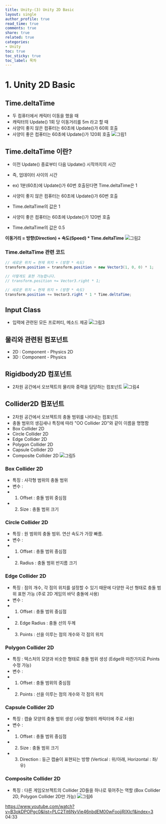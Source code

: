```yaml
---
title: Unity-(3) Unity 2D Basic
layout: single
author_profile: true
read_time: true
comments: true
share: true
related: true
categories:
- Unity
toc: true
toc_sticky: true
toc_label: 목차
---
```


# 1. Unity 2D Basic


## Time.deltaTime
- 두 컴퓨터에서 캐릭터 이동을 했을 때
- 캐릭터의 Update() 1회 당 이동거리를 5m 라고 할 때
- 사양이 좋지 않은 컴퓨터는 60초에 Update()가 60회 호출
- 사양이 좋은 컴퓨터는 60초에 Update()가 120회 호출
![그림1](https://user-images.githubusercontent.com/37354978/122320316-048a1b00-cf5d-11eb-8cf1-018d2a5a96b6.png)


## Time.deltaTime 이란?
- 이전 Update() 종료부터 다음 Update() 시작까지의 시간
- 즉, 업데이터 사이의 시간
- ex) 1분(60초)에 Update()가 60번 호출된다면 Time.deltaTime은 1

- 사양이 좋지 않은 컴퓨터는 60초에 Update()가 60번 호출
- Time.deltaTime의 값은 1
- 사양이 좋은 컴퓨터는 60초에 Update()가 120번 호출
- Time.deltaTime의 값은 0.5

**이동거리 = 방향(Direction) + 속도(Speed) * Time.deltaTime**
![그림2](https://user-images.githubusercontent.com/37354978/122320785-c50ffe80-cf5d-11eb-95fd-d5849cf8e978.png)

### Time.deltaTime 관련 코드
```c#
// 새로운 위치 = 현재 위치 + (방향 * 속도)
transform.position = transform.position + new Vector3(1, 0, 0) * 1;

// 이렇게도 표현 가능합니다.
// transform.position += Vector3.right * 1;

// 새로운 위치 = 현재 위치 + (방향 * 속도)
transform.position += Vector3.right * 1 * Time.deltaTime;
```

## Input Class
- 입력에 관련된 모든 프로퍼티, 메소드 제공
![그림3](https://user-images.githubusercontent.com/37354978/122321753-592e9580-cf5f-11eb-853f-fdbf9e89103e.png)

## 물리와 관련된 컴포넌트
- 2D : Component - Physics 2D
- 3D : Component - Physics

## Rigidbody2D 컴포넌트 
- 2차원 공간에서 오브젝트의 물리와 중력을 담당하는 컴포넌트
![그림4](https://user-images.githubusercontent.com/37354978/122354773-48484900-cf8c-11eb-9cc5-7a326a7367ee.png)

## Collider2D 컴포넌트
- 2차원 공간에서 오브젝트의 충돌 범위를 나타내는 컴포넌트
- 충돌 범위의 생김새나 특징에 따라 "OO Collider 2D"와 같이 이름을 명명함
- Box Collider 2D
- Circle Collider 2D
- Edge Collider 2D
- Polygon Collider 2D
- Capsule Collider 2D
- Composite Collider 2D
![그림5](https://user-images.githubusercontent.com/37354978/122356033-61052e80-cf8d-11eb-9c5f-c574ab01fe8e.png)

### Box Collider 2D
- 특징 : 사각형 범위의 충돌 범위
- 변수 :
- 1) Offset : 충돌 범위 중심점
- 2) Size : 충돌 범위 크기

### Circle Collider 2D
- 특징 : 원 범위의 충돌 범위. 연산 속도가 가장 빠름.
- 변수 :
- 1) Offset : 충돌 범위 중심점
- 2) Radius : 충돌 범위 반지름 크기

### Edge Collider 2D
- 특징 : 점의 개수, 각 점의 위치를 설정할 수 있기 때문에 다양한 곡선 형태로 충돌 범위 표현 가능 (주로 2D 게임의 바닥 충돌에 사용)
- 변수 :
- 1) Offset : 충돌 범위 중심점
- 2) Edge Radius : 충돌 선의 두께
- 3) Points : 선을 이루는 점의 개수와 각 점의 위치

### Polygon Collider 2D
- 특징 : 텍스처의 모양과 비슷한 형태로 충돌 범위 생성 (Edge와 마찬가지로 Points 수정 가능)
- 변수 : 
- 1) Offset : 충돌 범위의 중심점
- 2) Points : 선을 이루는 점의 개수와 각 점의 위치 

### Capsule Collider 2D
- 특징 : 캡슐 모양의 충돌 범위 생성 (사람 형태의 캐릭터에 주로 사용)
- 변수 : 
- 1) Offset : 충돌 범위 중심점
- 2) Size : 충돌 범위 크기
- 3) Direction : 둥근 캡슐이 표현되는 방향 (Vertical : 위/아래, Horizontal : 좌/우)

### Composite Collider 2D
- 특징 : 다른 게임오브젝트의 Collider 2D들을 하나로 묶어주는 역할 (Box Collider 2D, Polygon Collider 2D만 가능)
![그림6](https://user-images.githubusercontent.com/37354978/122361985-b5f77380-cf92-11eb-8a4b-41f9a06ec6fb.png)



https://www.youtube.com/watch?v=B3okDPOPgc0&list=PLC2Tit6NyVie46nbdEM00wFoojjRlXIcf&index=3
04:33











